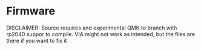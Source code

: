 # Firmware
DISCLAIMER: Source requires and experimental QMK to branch with rp2040 suppor to compile. VIA might not work as intended, but the files are there if you want to fix it